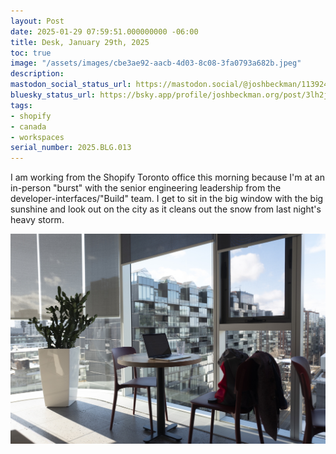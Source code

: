 ```yaml
---
layout: Post
date: 2025-01-29 07:59:51.000000000 -06:00
title: Desk, January 29th, 2025
toc: true
image: "/assets/images/cbe3ae92-aacb-4d03-8c08-3fa0793a682b.jpeg"
description:
mastodon_social_status_url: https://mastodon.social/@joshbeckman/113924163289909118
bluesky_status_url: https://bsky.app/profile/joshbeckman.org/post/3lh2jrntsjl2e
tags:
- shopify
- canada
- workspaces
serial_number: 2025.BLG.013
---
```

I am working from the Shopify Toronto office this morning because I'm at an in-person "burst" with the senior engineering leadership from the developer-interfaces/"Build" team. I get to sit in the big window with the big sunshine and look out on the city as it cleans out the snow from last night's heavy storm.

![Table desk](/assets/images/cbe3ae92-aacb-4d03-8c08-3fa0793a682b.jpeg)
